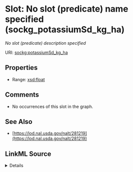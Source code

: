 

# Slot: No slot (predicate) name specified (sockg_potassiumSd_kg_ha)


_No slot (predicate) description specified_







URI: [sockg:potassiumSd_kg_ha](https://idir.uta.edu/sockg-ontology/docs/potassiumSd_kg_ha)



<!-- no inheritance hierarchy -->








## Properties

* Range: [xsd:float](http://www.w3.org/2001/XMLSchema#float)





## Comments

* No occurrences of this slot in the graph.

## See Also

* [https://lod.nal.usda.gov/nalt/281219](https://lod.nal.usda.gov/nalt/281219)



## LinkML Source

<details>

```yaml
name: sockg_potassiumSd_kg_ha
description: No slot (predicate) description specified
title: No slot (predicate) name specified
comments:
- No occurrences of this slot in the graph.
from_schema: soc-kg
see_also:
- https://lod.nal.usda.gov/nalt/281219
rank: 1000
domain: sockg_WindErosionArea
slot_uri: sockg:potassiumSd_kg_ha
alias: sockg_potassiumSd_kg_ha
range: float

```
</details>